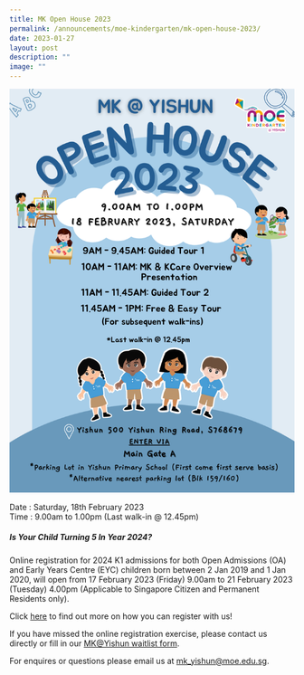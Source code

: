 ```yaml
---
title: MK Open House 2023
permalink: /announcements/moe-kindergarten/mk-open-house-2023/
date: 2023-01-27
layout: post
description: ""
image: ""
---
```

![](/images/Announcements/mk/Open_House_2023.png)

Date : Saturday, 18th February 2023
<br>Time : 9.00am to 1.00pm (Last walk-in @ 12.45pm)

##### **Is Your Child Turning 5 In Year 2024?**
Online registration for 2024 K1 admissions for both Open Admissions (OA) and Early Years Centre (EYC) children born between 2 Jan 2019 and 1 Jan 2020, will open from 17 February 2023 (Friday) 9.00am to 21 February 2023 (Tuesday) 4.00pm (Applicable to Singapore Citizen and Permanent Residents only).

Click [here](https://www.moe.gov.sg/preschool/moe-kindergarten/register/how-to-register/) to find out more on how you can register with us!

If you have missed the online registration exercise, please contact us directly or fill in our [MK@Yishun waitlist form](https://form.gov.sg/61c3c7951c62de001219aa38).

For enquires or questions please email us at [mk_yishun@moe.edu.sg](mailto:mk_yishun@moe.edu.sg).